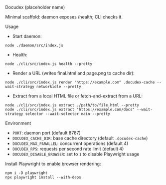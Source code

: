 Docudex (placeholder name)

Minimal scaffold: daemon exposes /health; CLI checks it.

Usage

- Start daemon:

```
node ./daemon/src/index.js
```

- Health:

```
node ./cli/src/index.js health --pretty
```

- Render a URL (writes final.html and page.png to cache dir):

```
node ./cli/src/index.js render "https://example.com" .docudex-cache --wait-strategy networkidle --pretty
```

- Extract from a local HTML file or fetch-and-extract from a URL:

```
node ./cli/src/index.js extract ./path/to/file.html --pretty
node ./cli/src/index.js extract "https://example.com/docs" --wait-strategy selector --wait-selector main --pretty
```

Environment

- `PORT`: daemon port (default 8787)
- `DOCUDEX_CACHE_DIR`: base cache directory (default `.docudex-cache`)
- `DOCUDEX_MAX_PARALLEL`: concurrent operations (default 4)
- `DOCUDEX_RPS`: requests per second rate limit (default 4)
- `DOCUDEX_DISABLE_BROWSER`: set to `1` to disable Playwright usage

Install Playwright to enable browser rendering:

```
npm i -D playwright
npx playwright install --with-deps
```
